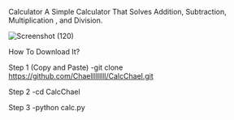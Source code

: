 Calculator
A Simple Calculator That Solves Addition, Subtraction, Multiplication , and Division.

![Screenshot (120)](https://user-images.githubusercontent.com/114377074/194974564-fc287e9e-4d9b-4c97-98cb-50b2e29947f9.png)


How To Download It?

Step 1 (Copy and Paste)
-git clone https://github.com/Chaelllllllll/CalcChael.git

Step 2
-cd CalcChael

Step 3
-python calc.py
